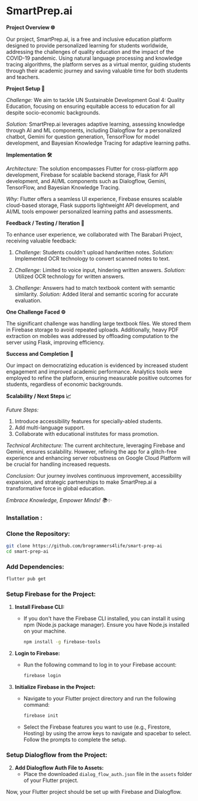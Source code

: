 # SmartPrep.ai

**Project Overview 🌐**

Our project, SmartPrep.ai, is a free and inclusive education platform designed to provide personalized learning for students worldwide, addressing the challenges of quality education and the impact of the COVID-19 pandemic. Using natural language processing and knowledge tracing algorithms, the platform serves as a virtual mentor, guiding students through their academic journey and saving valuable time for both students and teachers.

**Project Setup 🚀**

*Challenge:* We aim to tackle UN Sustainable Development Goal 4: Quality Education, focusing on ensuring equitable access to education for all despite socio-economic backgrounds.

*Solution:* SmartPrep.ai leverages adaptive learning, assessing knowledge through AI and ML components, including Dialogflow for a personalized chatbot, Gemini for question generation, TensorFlow for model development, and Bayesian Knowledge Tracing for adaptive learning paths.

**Implementation 🛠️**

*Architecture:* The solution encompasses Flutter for cross-platform app development, Firebase for scalable backend storage, Flask for API development, and AI/ML components such as Dialogflow, Gemini, TensorFlow, and Bayesian Knowledge Tracing.

*Why:* Flutter offers a seamless UI experience, Firebase ensures scalable cloud-based storage, Flask supports lightweight API development, and AI/ML tools empower personalized learning paths and assessments.

**Feedback / Testing / Iteration 🔄**

To enhance user experience, we collaborated with The Barabari Project, receiving valuable feedback:
1. *Challenge:* Students couldn't upload handwritten notes.
   *Solution:* Implemented OCR technology to convert scanned notes to text.

2. *Challenge:* Limited to voice input, hindering written answers.
   *Solution:* Utilized OCR technology for written answers.

3. *Challenge:* Answers had to match textbook content with semantic similarity.
   *Solution:* Added literal and semantic scoring for accurate evaluation.

**One Challenge Faced ⚙️**

The significant challenge was handling large textbook files. We stored them in Firebase storage to avoid repeated uploads. Additionally, heavy PDF extraction on mobiles was addressed by offloading computation to the server using Flask, improving efficiency.

**Success and Completion 🌟**

Our impact on democratizing education is evidenced by increased student engagement and improved academic performance. Analytics tools were employed to refine the platform, ensuring measurable positive outcomes for students, regardless of economic backgrounds.

**Scalability / Next Steps 📈**

*Future Steps:* 
1. Introduce accessibility features for specially-abled students.
2. Add multi-language support.
3. Collaborate with educational institutes for mass promotion.

*Technical Architecture:* The current architecture, leveraging Firebase and Gemini, ensures scalability. However, refining the app for a glitch-free experience and enhancing server robustness on Google Cloud Platform will be crucial for handling increased requests.

*Conclusion:* Our journey involves continuous improvement, accessibility expansion, and strategic partnerships to make SmartPrep.ai a transformative force in global education.

*Embrace Knowledge, Empower Minds! 📚✨*







### Installation : 

### Clone the Repository:

```bash
git clone https://github.com/brogrammers4life/smart-prep-ai
cd smart-prep-ai
```

### Add Dependencies:

```bash
flutter pub get
```

### Setup Firebase for the Project:

1. **Install Firebase CLI:**
   - If you don't have the Firebase CLI installed, you can install it using npm (Node.js package manager). Ensure you have Node.js installed on your machine.

     ```bash
     npm install -g firebase-tools
     ```

2. **Login to Firebase:**
   - Run the following command to log in to your Firebase account:

     ```bash
     firebase login
     ```

3. **Initialize Firebase in the Project:**
   - Navigate to your Flutter project directory and run the following command:

     ```bash
     firebase init
     ```

   - Select the Firebase features you want to use (e.g., Firestore, Hosting) by using the arrow keys to navigate and spacebar to select. Follow the prompts to complete the setup.

### Setup Dialogflow from the Project:



2. **Add Dialogflow Auth File to Assets:**
   - Place the downloaded `dialog_flow_auth.json` file in the `assets` folder of your Flutter project.



Now, your Flutter project should be set up with Firebase and Dialogflow.
